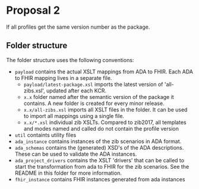 # Proposal 2

If all profiles get the same version number as the package.

## Folder structure

The folder structure uses the following conventions:

- `payload` contains the actual XSLT mappings from ADA to FHIR. Each ADA to FHIR mapping lives in a separate file.
  - `payload/latest-package.xsl` imports the latest version of 'all-zibs.xsl', updated after each KCR.
  - `x.x` folder named after the semantic version of the package it contains. A new folder is created for every minor release.
  - `x.x/all-zibs.xsl` imports all XSLT files in the folder. It can be used to import all mappings using a single file.
  - `x.x/*.xsl` individual zib XSLTs. Compared to zib2017, all templates and modes named and called do not contain the profile version
- `util` containts utility files
- `ada_instance` contains instances of the zib scenarios in ADA format.
- `ada_schemas` contains the (generated) XSD's of the ADA descriptions. These can be used to validate the ADA instances.
- `ada_project_drivers` contains the XSLT 'drivers' that can be called to start the transformation from ada to FHIR for the zib scenarios. See the README in this folder for more information.
- `fhir_instance` contains FHIR instances generated from ada instances
